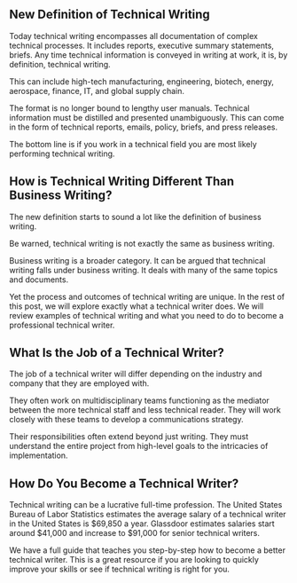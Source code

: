 ## New Definition of Technical Writing
Today technical writing encompasses all documentation of complex technical processes. It includes reports, executive summary statements, briefs. Any time technical information is conveyed in writing at work, it is, by definition, technical writing.

This can include high-tech manufacturing, engineering, biotech, energy, aerospace, finance, IT, and global supply chain.

The format is no longer bound to lengthy user manuals. Technical information must be distilled and presented unambiguously. This can come in the form of technical reports, emails, policy, briefs, and press releases.

The bottom line is if you work in a technical field you are most likely performing technical writing.


## How is Technical Writing Different Than Business Writing?
The new definition starts to sound a lot like the definition of business writing.

Be warned, technical writing is not exactly the same as business writing.

Business writing is a broader category. It can be argued that technical writing falls under business writing. It deals with many of the same topics and documents.

Yet the process and outcomes of technical writing are unique. In the rest of this post, we will explore exactly what a technical writer does. We will review examples of technical writing and what you need to do to become a professional technical writer.


## What Is the Job of a Technical Writer?
The job of a technical writer will differ depending on the industry and company that they are employed with.

They often work on multidisciplinary teams functioning as the mediator between the more technical staff and less technical reader. They will work closely with these teams to develop a communications strategy.

Their responsibilities often extend beyond just writing. They must understand the entire project from high-level goals to the intricacies of implementation.


## How Do You Become a Technical Writer?
Technical writing can be a lucrative full-time profession. The United States Bureau of Labor Statistics estimates the average salary of a technical writer in the United States is $69,850 a year. Glassdoor estimates salaries start around $41,000 and increase to $91,000 for senior technical writers.

We have a full guide that teaches you step-by-step how to become a better technical writer. This is a great resource if you are looking to quickly improve your skills or see if technical writing is right for you.